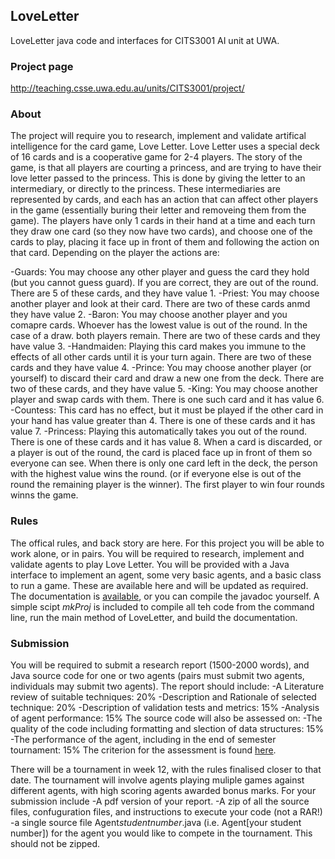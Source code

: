 ## LoveLetter
LoveLetter java code and interfaces for CITS3001 AI unit at UWA.

### Project page
http://teaching.csse.uwa.edu.au/units/CITS3001/project/

### About
The project will require you to research, implement and validate artifical intelligence for the card game, Love Letter. Love Letter uses a special deck of 16 cards and is a cooperative game for 2-4 players. The story of the game, is that all players are courting a princess, and are trying to have their love letter passed to the princess. This is done by giving the letter to an intermediary, or directly to the princess. These intermediaries are represented by cards, and each has an action that can affect other players in the game (essentially buring their letter and removeing them from the game). The players have only 1 cards in their hand at a time and each turn they draw one card (so they now have two cards), and choose one of the cards to play, placing it face up in front of them and following the action on that card. Depending on the player the actions are:

-Guards: You may choose any other player and guess the card they hold (but you cannot guess guard). If you are correct, they are out of the round. There are 5 of these cards, and they have value 1.
-Priest: You may choose another player and look at their card. There are two of these cards anmd they have value 2.
-Baron: You may choose another player and you comapre cards. Whoever has the lowest value is out of the round. In the case of a draw. both players remain. There are two of these cards and they have value 3.
-Handmaiden: Playing this card makes you immune to the effects of all other cards until it is your turn again. There are two of these cards and they have value 4.
-Prince: You may choose another player (or yourself) to discard their card and draw a new one from the deck. There are two of these cards, and they have value 5.
-King: You may choose another player and swap cards with them. There is one such card and it has value 6.
-Countess: This card has no effect, but it must be played if the other card in your hand has value greater than 4. There is one of these cards and it has value 7.
-Princess: Playing this automatically takes you out of the round. There is one of these cards and it has value 8.
When a card is discarded, or a player is out of the round, the card is placed face up in front of them so everyone can see. When there is only one card left in the deck, the person with the highest value wins the round. (or if everyone else is out of the round the remaining player is the winner). The first player to win four rounds winns the game.

### Rules
The offical rules, and back story are here.
For this project you will be able to work alone, or in pairs. 
You will be required to research, implement and validate agents to play Love Letter. 
You will be provided with a Java interface to implement an agent, some very basic agents, and a basic class to run a game. 
These are available here and will be updated as required. 
The documentation is [available](http://teaching.csse.uwa.edu.au/units/CITS3001/project/2019/doc/index.html), or you can compile the javadoc yourself.
A simple scipt *mkProj* is included to compile all teh code from the command line, run the main method of LoveLetter, and build the documentation.

### Submission
You will be required to submit a research report (1500-2000 words), and Java source code for one or two agents (pairs must submit two agents, individuals may submit two agents). The report should include:
-A Literature review of suitable techniques: 20%
-Description and Rationale of selected technique: 20%
-Description of validation tests and metrics: 15%
-Analysis of agent performance: 15%
The source code will also be assessed on:
-The quality of the code including formatting and slection of data structures: 15%
-The performance of the agent, including in the end of semester tournament: 15%
The criterion for the assessment is found [here](http://teaching.csse.uwa.edu.au/units/CITS3001/project/2019/Criterion.pdf). 

There will be a tournament in week 12, with the rules finalised closer to that date. The tournament will involve agents playing muliple games against different agents, with high scoring agents awarded bonus marks.
For your submission include
-A pdf version of your report.
-A zip of all the source files, confuguration files, and instructions to execute your code (not a RAR!)
-a single source file Agent*studentnumber*.java (i.e. Agent[your student number]) for the agent you would like to compete in the tournament. This should not be zipped.



